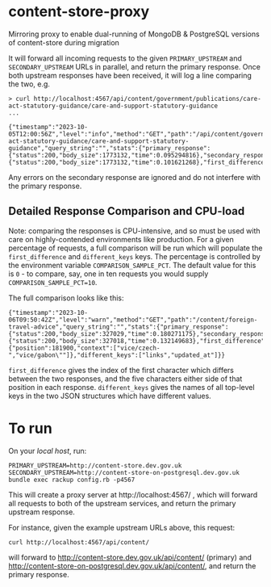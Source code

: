# content-store-proxy
Mirroring proxy to enable dual-running of MongoDB &amp; PostgreSQL versions of content-store during migration

It will forward all incoming requests to the given `PRIMARY_UPSTREAM` and `SECONDARY_UPSTREAM` URLs in parallel, and return the primary response. Once both upstream responses have been received, it will log a line comparing the two, e.g.

```
> curl http://localhost:4567/api/content/government/publications/care-act-statutory-guidance/care-and-support-statutory-guidance
...

{"timestamp":"2023-10-05T12:00:56Z","level":"info","method":"GET","path":"/api/content/government/publications/care-act-statutory-guidance/care-and-support-statutory-guidance","query_string":"","stats":{"primary_response":{"status":200,"body_size":1773132,"time":0.095294816},"secondary_response":{"status":200,"body_size":1773132,"time":0.101621268},"first_difference":"N/A","different_keys":"N/A"}}

```

Any errors on the secondary response are ignored and do not interfere with the primary response.

## Detailed Response Comparison and CPU-load

Note: comparing the responses is CPU-intensive, and so must be used with care on highly-contended environments like production. For a given percentage of requests, a full comparison will be run which will populate the `first_difference` and `different_keys` keys. The percentage is controlled by the environment variable `COMPARISON_SAMPLE_PCT`. The default value for this is `0` - to compare, say, one in ten requests you would supply `COMPARISON_SAMPLE_PCT=10`.

The full comparison looks like this:

```
{"timestamp":"2023-10-06T09:50:42Z","level":"warn","method":"GET","path":"/content/foreign-travel-advice","query_string":"","stats":{"primary_response":{"status":200,"body_size":327029,"time":0.180271175},"secondary_response":{"status":200,"body_size":327018,"time":0.132149683},"first_difference":{"position":181900,"context":["vice/czech-","vice/gabon\""]},"different_keys":["links","updated_at"]}}
```

`first_difference` gives the index of the first character which differs between the two responses, and the five characters either side of that position in each response.
`different_keys` gives the names of all top-level keys in the two JSON structures which have different values.



# To run

On your *local host*, run:

```
PRIMARY_UPSTREAM=http://content-store.dev.gov.uk SECONDARY_UPSTREAM=http://content-store-on-postgresql.dev.gov.uk bundle exec rackup config.rb -p4567 
```

This will create a proxy server at http://localhost:4567/ , which will forward all requests to both of the upstream services, and return the primary upstream response.

For instance, given the example upstream URLs above, this request:

```
curl http://localhost:4567/api/content/
```
will forward to  http://content-store.dev.gov.uk/api/content/ (primary) and http://content-store-on-postgresql.dev.gov.uk/api/content/, and return the primary response.

